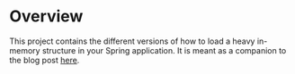 # Overview

This project contains the different versions of how to load a heavy in-memory structure in your Spring application.
It is meant as a companion to the blog post [here](https://devflection.com).
